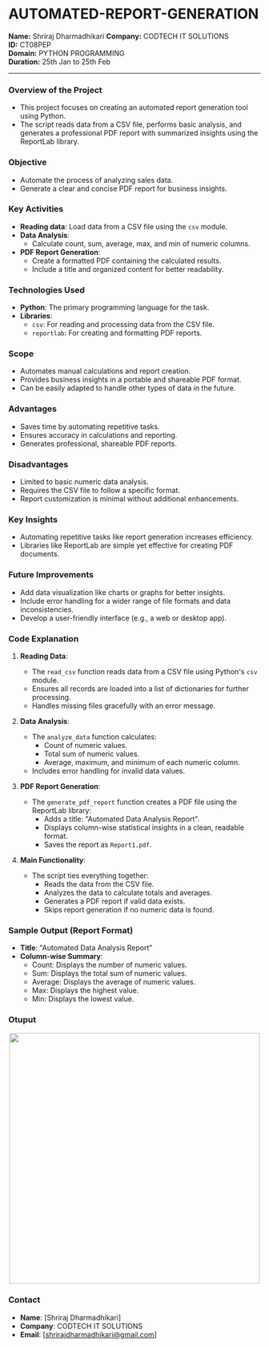 # AUTOMATED-REPORT-GENERATION
**Name:** Shriraj Dharmadhikari
**Company:** CODTECH IT SOLUTIONS  
**ID:** CT08PEP  
**Domain:** PYTHON PROGRAMMING  
**Duration:** 25th Jan to 25th Feb

---

### Overview of the Project
- This project focuses on creating an automated report generation tool using Python.
- The script reads data from a CSV file, performs basic analysis, and generates a professional PDF report with summarized insights using the ReportLab library.

### Objective
- Automate the process of analyzing sales data.
- Generate a clear and concise PDF report for business insights.

### Key Activities
- **Reading data**: Load data from a CSV file using the `csv` module.
- **Data Analysis**:
  - Calculate count, sum, average, max, and min of numeric columns.
- **PDF Report Generation**:
  - Create a formatted PDF containing the calculated results.
  - Include a title and organized content for better readability.

### Technologies Used
- **Python**: The primary programming language for the task.
- **Libraries**:
  - `csv`: For reading and processing data from the CSV file.
  - `reportlab`: For creating and formatting PDF reports.

### Scope
- Automates manual calculations and report creation.
- Provides business insights in a portable and shareable PDF format.
- Can be easily adapted to handle other types of data in the future.

### Advantages
- Saves time by automating repetitive tasks.
- Ensures accuracy in calculations and reporting.
- Generates professional, shareable PDF reports.

### Disadvantages
- Limited to basic numeric data analysis.
- Requires the CSV file to follow a specific format.
- Report customization is minimal without additional enhancements.

### Key Insights
- Automating repetitive tasks like report generation increases efficiency.
- Libraries like ReportLab are simple yet effective for creating PDF documents.

### Future Improvements
- Add data visualization like charts or graphs for better insights.
- Include error handling for a wider range of file formats and data inconsistencies.
- Develop a user-friendly interface (e.g., a web or desktop app).

### Code Explanation
1. **Reading Data**:
   - The `read_csv` function reads data from a CSV file using Python's `csv` module.
   - Ensures all records are loaded into a list of dictionaries for further processing.
   - Handles missing files gracefully with an error message.

2. **Data Analysis**:
   - The `analyze_data` function calculates:
     - Count of numeric values.
     - Total sum of numeric values.
     - Average, maximum, and minimum of each numeric column.
   - Includes error handling for invalid data values.

3. **PDF Report Generation**:
   - The `generate_pdf_report` function creates a PDF file using the ReportLab library:
     - Adds a title: "Automated Data Analysis Report".
     - Displays column-wise statistical insights in a clean, readable format.
     - Saves the report as `Report1.pdf`.

4. **Main Functionality**:
   - The script ties everything together:
     - Reads the data from the CSV file.
     - Analyzes the data to calculate totals and averages.
     - Generates a PDF report if valid data exists.
     - Skips report generation if no numeric data is found.

### Sample Output (Report Format)
- **Title**: "Automated Data Analysis Report"
- **Column-wise Summary**:
  - Count: Displays the number of numeric values.
  - Sum: Displays the total sum of numeric values.
  - Average: Displays the average of numeric values.
  - Max: Displays the highest value.
  - Min: Displays the lowest value.
  
### Otuput

<p align="center">
  <img src="https://github.com/user-attachments/assets/0e76face-01ae-45d1-b739-0138522f557f" width="500">
</p>

### Contact
- **Name**: [Shriraj Dharmadhikari]
- **Company**: CODTECH IT SOLUTIONS
- **Email**: [shrirajdharmadhikari@gmail.com]
